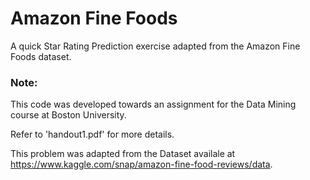 # Amazon Fine Foods

A quick Star Rating Prediction exercise adapted from the Amazon Fine Foods dataset.

### Note:
This code was developed towards an assignment for the Data Mining course at Boston University.

Refer to 'handout1.pdf' for more details.

This problem was adapted from the Dataset availale at https://www.kaggle.com/snap/amazon-fine-food-reviews/data.
